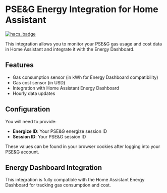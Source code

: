 # PSE&G Energy Integration for Home Assistant

[![hacs_badge](https://img.shields.io/badge/HACS-Custom-orange.svg)](https://github.com/custom-components/hacs)

This integration allows you to monitor your PSE&G gas usage and cost data in Home Assistant and integrate it with the Energy Dashboard.

## Features

- Gas consumption sensor (in kWh for Energy Dashboard compatibility)
- Gas cost sensor (in USD)
- Integration with Home Assistant Energy Dashboard
- Hourly data updates

## Configuration

You will need to provide:

- **Energize ID**: Your PSE&G energize session ID
- **Session ID**: Your PSE&G session ID

These values can be found in your browser cookies after logging into your PSE&G account.

## Energy Dashboard Integration

This integration is fully compatible with the Home Assistant Energy Dashboard for tracking gas consumption and cost.
